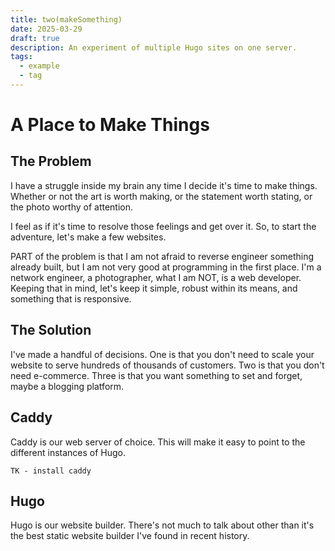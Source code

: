 ```yaml
---
title: two(makeSomething)
date: 2025-03-29
draft: true
description: An experiment of multiple Hugo sites on one server.
tags:
  - example
  - tag
---
```


# A Place to Make Things
## The Problem

I have a struggle inside my brain any time I decide it's time to make things. Whether or not the art is worth making, or the statement worth stating, or the photo worthy of attention. 

I feel as if it's time to resolve those feelings and get over it. So, to start the adventure, let's make a few websites. 

PART of the problem is that I am not afraid to reverse engineer something already built, but I am not very good at programming in the first place. I'm a network engineer, a photographer, what I am NOT, is a web developer. Keeping that in mind, let's keep it simple, robust within its means, and something that is responsive.

## The Solution

I've made a handful of decisions. One is that you don't need to scale your website to serve hundreds of thousands of customers. Two is that you don't need e-commerce. Three is that you want something to set and forget, maybe a blogging platform. 

## Caddy

Caddy is our web server of choice. This will make it easy to point to the different instances of Hugo. 

```
TK - install caddy
```

## Hugo

Hugo is our website builder. There's not much to talk about other than it's the best static website builder I've found in recent history. 
